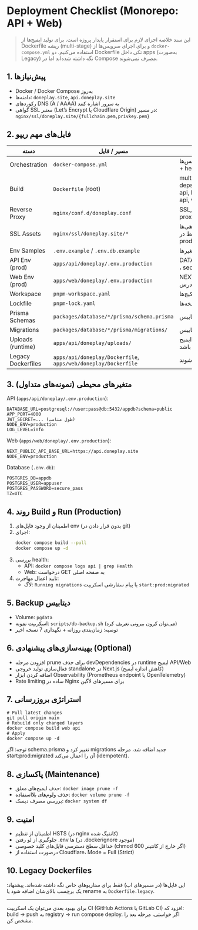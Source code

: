 # Deployment Checklist (Monorepo: API + Web)

> این سند خلاصه اجزای لازم برای استقرار پایدار پروژه است. برای تولید ایمیج‌ها از Dockerfile ریشه (multi-stage) و برای اجرای سرویس‌ها از `docker-compose.yml` استفاده می‌کنیم. دو Dockerfile تکی داخل apps (به‌صورت Legacy) نگه داشته شده‌اند اما در Compose مصرف نمی‌شوند.

## 1. پیش‌نیازها

- Docker / Docker Compose به‌روز
- دامنه‌ها: `doneplay.site`, `api.doneplay.site`
- رکوردهای DNS (A / AAAA) به سرور اشاره کنند
- گواهی SSL معتبر (Let’s Encrypt یا Cloudflare Origin) در مسیر: `nginx/ssl/doneplay.site/{fullchain.pem,privkey.pem}`

## 2. فایل‌های مهم ریپو

| دسته               | مسیر / فایل                                                    | توضیح                                             |
| ------------------ | -------------------------------------------------------------- | ------------------------------------------------- |
| Orchestration      | `docker-compose.yml`                                           | تعریف سرویس‌ها + healthcheck                      |
| Build              | `Dockerfile` (root)                                            | multi-stage: deps, build-api, build-web, api, web |
| Reverse Proxy      | `nginx/conf.d/doneplay.conf`                                   | SSL, redirect, proxy_pass                         |
| SSL Assets         | `nginx/ssl/doneplay.site/*`                                    | گواهی‌ها (Mount فقط در production)                |
| Env Samples        | `.env.example` / `.env.db.example`                             | الگو برای متغیرها                                 |
| API Env (prod)     | `apps/api/doneplay/.env.production`                            | DATABASE_URL ، secrets و ...                      |
| Web Env (prod)     | `apps/web/doneplay/.env.production`                            | NEXT*PUBLIC*\* و آدرس API                         |
| Workspace          | `pnpm-workspace.yaml`                                          | تعریف پکیج‌ها                                     |
| Lockfile           | `pnpm-lock.yaml`                                               | ثبات نسخه‌ها                                      |
| Prisma Schemas     | `packages/database/*/prisma/schema.prisma`                     | مدل دیتابیس                                       |
| Migrations         | `packages/database/*/prisma/migrations/`                       | تغییرات دیتابیس                                   |
| Uploads (runtime)  | `apps/api/doneplay/uploads/`                                   | نباید داخل ایمیج باشد (Volume)                    |
| Legacy Dockerfiles | `apps/api/doneplay/Dockerfile`, `apps/web/doneplay/Dockerfile` | استفاده نمی‌شوند                                  |

## 3. متغیرهای محیطی (نمونه‌های متداول)

API (`apps/api/doneplay/.env.production`):

```
DATABASE_URL=postgresql://user:pass@db:5432/appdb?schema=public
APP_PORT=4000
JWT_SECRET=... (طول مناسب)
NODE_ENV=production
LOG_LEVEL=info
```

Web (`apps/web/doneplay/.env.production`):

```
NEXT_PUBLIC_API_BASE_URL=https://api.doneplay.site
NODE_ENV=production
```

Database (`.env.db`):

```
POSTGRES_DB=appdb
POSTGRES_USER=appuser
POSTGRES_PASSWORD=secure_pass
TZ=UTC
```

## 4. روند Build و Run (Production)

1. اطمینان از وجود فایل‌های env (بدون قرار دادن در git)
2. اجرای:
   ```bash
   docker compose build --pull
   docker compose up -d
   ```
3. بررسی health:
   - API: `docker compose logs api | grep Health`
   - Web: درخواست GET به صفحه اصلی
4. تایید اعمال مهاجرت:
   - لاگ: `Running migrations` یا پیام سفارشی اسکریپت `start:prod:migrated`

## 5. Backup دیتابیس

- Volume: `pgdata`
- اسکریپت نمونه: `scripts/db-backup.sh` (می‌توان کرون بیرونی تعریف کرد)
- توصیه: زمان‌بندی روزانه + نگهداری 7 نسخه اخیر

## 6. بهینه‌سازی‌های پیشنهادی (Optional)

- افزودن مرحله prune برای حذف devDependencies در runtime ایمیج API/Web
- فعال‌سازی تولید خروجی standalone در Next.js (کاهش اندازه ایمیج)
- اضافه کردن ابزار Observability (Prometheus endpoint یا OpenTelemetry)
- Rate limiting ساده در Nginx برای مسیرهای لاگین

## 7. استراتژی بروزرسانی

```
# Pull latest changes
git pull origin main
# Rebuild only changed layers
docker compose build web api
# Apply
docker compose up -d
```

توجه: اگر schema.prisma تغییر کرد و migrations جدید اضافه شد، مرحله start:prod:migrated آن را اعمال می‌کند (idempotent).

## 8. پاکسازی (Maintenance)

- حذف ایمیج‌های معلق: `docker image prune -f`
- حذف ولوم‌های بلااستفاده: `docker volume prune -f`
- بررسی مصرف دیسک: `docker system df`

## 9. امنیت

- اطمینان از تنظیم HSTS (در nginx کانفیگ شده)
- جلوگیری از لو رفتن .env ها (در .dockerignore موجود)
- حداقل سطح دسترسی فایل‌های کلید خصوصی (chmod 600 اگر خارج از کانتینر)
- درصورت استفاده از Cloudflare، Mode = Full (Strict)

## 10. Legacy Dockerfiles

این فایل‌ها (در مسیرهای اپ) فقط برای سناریوهای خاص نگه داشته شده‌اند. پیشنهاد: یک برچسب بالای‌شان اضافه شود یا rename به `Dockerfile.legacy`.

---

برای بهبود بعدی می‌توان یک اسکریپت CI (GitHub Actions یا GitLab CI) افزود که: build → push به registry → run compose deploy. اگر خواستی، مرحله بعد را مشخص کن.
